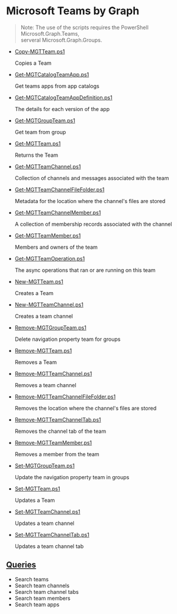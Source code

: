 # Microsoft Teams by Graph

> Note: The use of the scripts requires the PowerShell Microsoft.Graph.Teams,
<br>serveral Microsoft.Graph.Groups.

+ [Copy-MGTTeam.ps1](./Copy-MGTTeam.ps1)

  Copies a Team

+ [Get-MGTCatalogTeamApp.ps1](./Get-MGTCatalogTeamApp.ps1)

  Get teams apps from app catalogs

+ [Get-MGTCatalogTeamAppDefinition.ps1](./Get-MGTCatalogTeamAppDefinition.ps1)

  The details for each version of the app

+ [Get-MGTGroupTeam.ps1](./Get-MGTGroupTeam.ps1)

  Get team from group

+ [Get-MGTTeam.ps1](./Get-MGTTeam.ps1)

  Returns the Team

+ [Get-MGTTeamChannel.ps1](./Get-MGTTeamChannel.ps1)

  Collection of channels and messages associated with the team

+ [Get-MGTTeamChannelFileFolder.ps1](./Get-MGTTeamChannelFileFolder.ps1)

  Metadata for the location where the channel's files are stored

+ [Get-MGTTeamChannelMember.ps1](./Get-MGTTeamChannelMember.ps1)

  A collection of membership records associated with the channel

+ [Get-MGTTeamMember.ps1](./Get-MGTTeamMember.ps1)

  Members and owners of the team

+ [Get-MGTTeamOperation.ps1](./Get-MGTTeamOperation.ps1)

  The async operations that ran or are running on this team

+ [New-MGTTeam.ps1](./New-MGTTeam.ps1)

  Creates a Team

+ [New-MGTTeamChannel.ps1](./New-MGTTeamChannel.ps1)

  Creates a team channel

+ [Remove-MGTGroupTeam.ps1](./Remove-MGTGroupTeam.ps1)

  Delete navigation property team for groups

+ [Remove-MGTTeam.ps1](./Remove-MGTTeam.ps1)

  Removes a Team

+ [Remove-MGTTeamChannel.ps1](./Remove-MGTTeamChannel.ps1)

  Removes a team channel

+ [Remove-MGTTeamChannelFileFolder.ps1](./Remove-MGTTeamChannelFileFolder.ps1)

  Removes the location where the channel's files are stored

+ [Remove-MGTTeamChannelTab.ps1](./Remove-MGTTeamChannelTab.ps1)

  Removes the channel tab of the team

+ [Remove-MGTTeamMember.ps1](./Remove-MGTTeamMember.ps1)

  Removes a member from the team

+ [Set-MGTGroupTeam.ps1](./Set-MGTGroupTeam.ps1)

  Update the navigation property team in groups

+ [Set-MGTTeam.ps1](./Set-MGTTeam.ps1)

  Updates a Team

+ [Set-MGTTeamChannel.ps1](./Set-MGTTeamChannel.ps1)

  Updates a team channel

+ [Set-MGTTeamChannelTab.ps1](./Set-MGTTeamChannelTab.ps1)

  Updates a team channel tab

## [Queries](./_QUERY_)

+ Search teams
+ Search team channels 
+ Search team channel tabs
+ Search team members
+ Search team apps